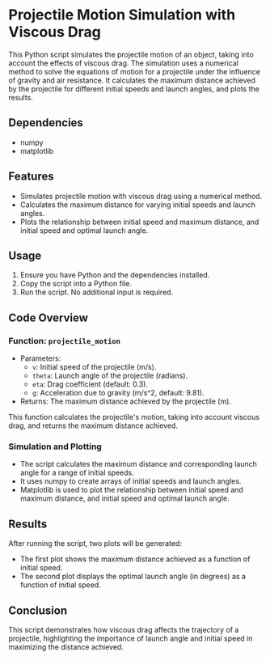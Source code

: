 # Projectile Motion Simulation with Viscous Drag

This Python script simulates the projectile motion of an object, taking into account the effects of viscous drag. The simulation uses a numerical method to solve the equations of motion for a projectile under the influence of gravity and air resistance. It calculates the maximum distance achieved by the projectile for different initial speeds and launch angles, and plots the results.

## Dependencies

- numpy
- matplotlib

## Features

- Simulates projectile motion with viscous drag using a numerical method.
- Calculates the maximum distance for varying initial speeds and launch angles.
- Plots the relationship between initial speed and maximum distance, and initial speed and optimal launch angle.

## Usage

1. Ensure you have Python and the dependencies installed.
2. Copy the script into a Python file.
3. Run the script. No additional input is required.

## Code Overview

### Function: `projectile_motion`

- Parameters:
  - `v`: Initial speed of the projectile (m/s).
  - `theta`: Launch angle of the projectile (radians).
  - `eta`: Drag coefficient (default: 0.3).
  - `g`: Acceleration due to gravity (m/s^2, default: 9.81).
- Returns: The maximum distance achieved by the projectile (m).

This function calculates the projectile's motion, taking into account viscous drag, and returns the maximum distance achieved.

### Simulation and Plotting

- The script calculates the maximum distance and corresponding launch angle for a range of initial speeds.
- It uses numpy to create arrays of initial speeds and launch angles.
- Matplotlib is used to plot the relationship between initial speed and maximum distance, and initial speed and optimal launch angle.

## Results

After running the script, two plots will be generated:
- The first plot shows the maximum distance achieved as a function of initial speed.
- The second plot displays the optimal launch angle (in degrees) as a function of initial speed.

## Conclusion

This script demonstrates how viscous drag affects the trajectory of a projectile, highlighting the importance of launch angle and initial speed in maximizing the distance achieved.

